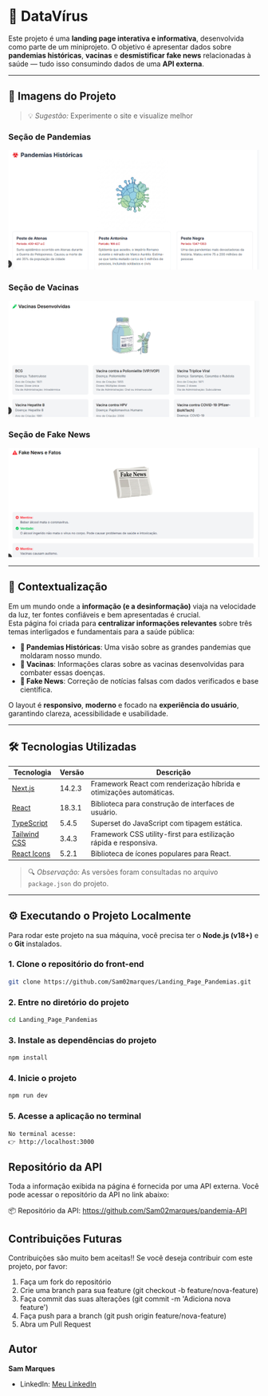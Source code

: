 # 🧬 DataVírus

Este projeto é uma **landing page interativa e informativa**, desenvolvida como parte de um miniprojeto. O objetivo é apresentar dados sobre **pandemias históricas**, **vacinas** e **desmistificar fake news** relacionadas à saúde — tudo isso consumindo dados de uma **API externa**.

---

## 📸 Imagens do Projeto

> 💡 *Sugestão:* Experimente o site e visualize melhor

### Seção de Pandemias

![Seção de Pandemias](public/images/printPandemias.png)

### Seção de Vacinas

![Seção de Vacinas](public/images/printVacinas.png)

### Seção de Fake News

![Seção de Fake News](public/images/printNoticias.png)

---

## 🚀 Contextualização

Em um mundo onde a **informação (e a desinformação)** viaja na velocidade da luz, ter fontes confiáveis e bem apresentadas é crucial.  
Esta página foi criada para **centralizar informações relevantes** sobre três temas interligados e fundamentais para a saúde pública:

- **🦠 Pandemias Históricas**: Uma visão sobre as grandes pandemias que moldaram nosso mundo.
- **💉 Vacinas**: Informações claras sobre as vacinas desenvolvidas para combater essas doenças.
- **📰 Fake News**: Correção de notícias falsas com dados verificados e base científica.

O layout é **responsivo**, **moderno** e focado na **experiência do usuário**, garantindo clareza, acessibilidade e usabilidade.

---

## 🛠️ Tecnologias Utilizadas

| Tecnologia       | Versão   | Descrição                                                                 |
|------------------|----------|---------------------------------------------------------------------------|
| [Next.js](https://nextjs.org)         | 14.2.3   | Framework React com renderização híbrida e otimizações automáticas.      |
| [React](https://reactjs.org)          | 18.3.1   | Biblioteca para construção de interfaces de usuário.                     |
| [TypeScript](https://www.typescriptlang.org)     | 5.4.5   | Superset do JavaScript com tipagem estática.                             |
| [Tailwind CSS](https://tailwindcss.com)      | 3.4.3   | Framework CSS utility-first para estilização rápida e responsiva.        |
| [React Icons](https://react-icons.github.io/react-icons)  | 5.2.1   | Biblioteca de ícones populares para React.                               |

> 🔍 *Observação:* As versões foram consultadas no arquivo `package.json` do projeto.

---

## ⚙️ Executando o Projeto Localmente

Para rodar este projeto na sua máquina, você precisa ter o **Node.js (v18+)** e o **Git** instalados.

### 1. Clone o repositório do front-end 

```bash
git clone https://github.com/Sam02marques/Landing_Page_Pandemias.git
```
### 2. Entre no diretório do projeto
```bash
cd Landing_Page_Pandemias
```
### 3. Instale as dependências do projeto

```bash
npm install
```
### 4. Inicie o projeto

```bash
npm run dev
```
### 5. Acesse a aplicação no terminal
```bash
No terminal acesse:
👉 http://localhost:3000
```

## Repositório da API

Toda a informação exibida na página é fornecida por uma API externa.
Você pode acessar o repositório da API no link abaixo:

📦 Repositório da API: https://github.com/Sam02marques/pandemia-API

## Contribuições Futuras

Contribuições são muito bem aceitas!! Se você deseja contribuir com este projeto, por favor:

1. Faça um fork do repositório
2. Crie uma branch para sua feature (git checkout -b feature/nova-feature)
3. Faça commit das suas alterações (git commit -m 'Adiciona nova feature')
4. Faça push para a branch (git push origin feature/nova-feature)
5. Abra um Pull Request

## Autor

**Sam Marques**
- LinkedIn: [Meu LinkedIn](https://www.linkedin.com/in/samuel-marques-90b818284/)
